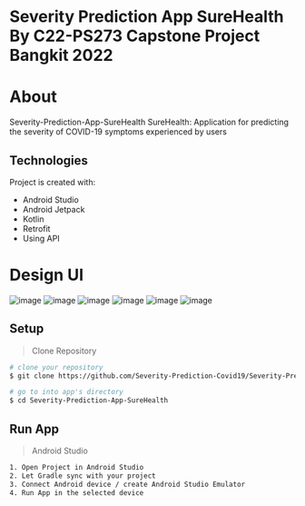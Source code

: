 # Severity Prediction App SureHealth By C22-PS273 Capstone Project Bangkit 2022 #



# About 
Severity-Prediction-App-SureHealth
SureHealth: Application for predicting the severity of COVID-19 symptoms experienced by users

## Technologies ##
Project is created with:
*  Android Studio
*  Android Jetpack 
*  Kotlin
*  Retrofit 
*  Using API

# Design UI
![image](https://user-images.githubusercontent.com/63395988/173259652-f088e0ae-59db-41ef-baa3-f47a3c253087.png) ![image](https://user-images.githubusercontent.com/63395988/173259659-795704be-bc77-4ca7-8a2d-02d20c833911.png) ![image](https://user-images.githubusercontent.com/63395988/173259667-cb59f6f0-6438-4e93-945b-0ccbb46ce899.png) ![image](https://user-images.githubusercontent.com/63395988/173259670-71e865ce-8f2a-4228-a0f5-188d9cde51da.png) ![image](https://user-images.githubusercontent.com/63395988/173259674-a0c89f0d-5891-4d78-8cca-b9205e3eaf23.png) ![image](https://user-images.githubusercontent.com/63395988/173259678-e6b0467e-0479-4c6c-a059-6b4f5ebe1f31.png)

## Setup ##
> Clone Repository
``` bash
# clone your repository 
$ git clone https://github.com/Severity-Prediction-Covid19/Severity-Prediction-App-SureHealth.git

# go to into app's directory
$ cd Severity-Prediction-App-SureHealth
```

## Run App ##
> Android Studio
``` bash
1. Open Project in Android Studio
2. Let Gradle sync with your project
3. Connect Android device / create Android Studio Emulator
4. Run App in the selected device
```






